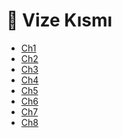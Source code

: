 # 📅 Vize Kısmı

<!--YPackage.YGitbookIntegration-tarafından-otomatik-oluşturulmuştur-->

- [Ch1](Ch1.pdf)
- [Ch2](Ch2.pdf)
- [Ch3](Ch3.pdf)
- [Ch4](Ch4.pdf)
- [Ch5](Ch5.pdf)
- [Ch6](Ch6.pdf)
- [Ch7](Ch7.pdf)
- [Ch8](Ch8.pdf)

<!--YPackage.YGitbookIntegration-tarafından-otomatik-oluşturulmuştur-->
